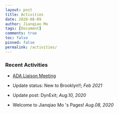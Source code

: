 ```yaml
---
layout: post
title: Activities
date: 2020-08-09
author: Jianqiao Mo
tags: [Document]
comments: true
toc: false
pinned: false
permalink: /activities/
---
```



### Recent Activities

- [ADA Liaison Meeting](https://jqmo.top/activities/ADA_liaison_meeting_2022/)

- Update status: New to Brooklyn!!; _Feb 2021_

- Update post: DynExit; _Aug.10, 2020_

- Welcome to Jianqiao Mo 's Pages! _Aug.08, 2020_


[//]: # (- Update status: Travel to Phnom Penh for US visa application; _Sep.23, 2020_)
[//]: <> (- Update post: MATLAB halftone & dither, MATLAB MSE; _Aug.10, 2020_)
[//]: <> (- Update post: TOEFL Crawler; _Aug.10, 2020_)

